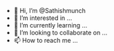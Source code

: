 - 👋 Hi, I’m @Sathishmunch
- 👀 I’m interested in ...
- 🌱 I’m currently learning ...
- 💞️ I’m looking to collaborate on ...
- 📫 How to reach me ...

<!---
Sathishmunch/Sathishmunch is a ✨ special ✨ repository because its `README.md` (this file) appears on your GitHub profile.
You can click the Preview link to take a look at your changes.
--->
